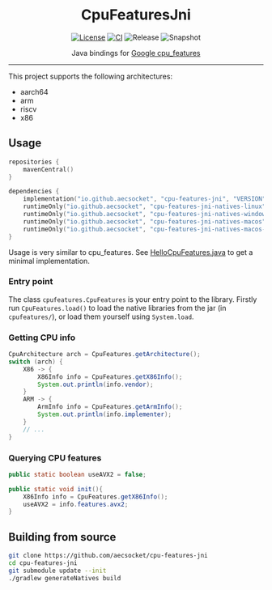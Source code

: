 <div align="center">

# CpuFeaturesJni
[![License](https://img.shields.io/github/license/aecsocket/cpu-features-jni)](LICENSE)
[![CI](https://img.shields.io/github/actions/workflow/status/aecsocket/cpu-features-jni/build.yml)](https://github.com/aecsocket/cpu-features-jni/actions/workflows/build.yml)
![Release](https://img.shields.io/maven-central/v/io.github.aecsocket/cpu-features-jni?label=release)
![Snapshot](https://img.shields.io/nexus/s/io.github.aecsocket/cpu-features-jni?label=snapshot&server=https%3A%2F%2Fs01.oss.sonatype.org)

Java bindings for [Google cpu_features](https://github.com/google/cpu_features)

---

</div>

This project supports the following architectures:
* aarch64
* arm
* riscv
* x86

## Usage

```kotlin
repositories {
    mavenCentral()
}

dependencies {
    implementation("io.github.aecsocket", "cpu-features-jni", "VERSION")
    runtimeOnly("io.github.aecsocket", "cpu-features-jni-natives-linux", "VERSION")
    runtimeOnly("io.github.aecsocket", "cpu-features-jni-natives-windows", "VERSION")
    runtimeOnly("io.github.aecsocket", "cpu-features-jni-natives-macos", "VERSION")
    runtimeOnly("io.github.aecsocket", "cpu-features-jni-natives-macos-arm64", "VERSION")
}
```

Usage is very similar to cpu_features. See [HelloCpuFeatures.java](cpu-features-jni-test/src/test/java/cpufeatures/HelloCpuFeatures.java) to get a minimal
implementation.

### Entry point

The class `cpufeatures.CpuFeatures` is your entry point to the library. Firstly run `CpuFeatures.load()` to load the
native libraries from the jar (in `cpufeatures/`), or load them yourself using `System.load`.

### Getting CPU info

```java
CpuArchitecture arch = CpuFeatures.getArchitecture();
switch (arch) {
    X86 -> {
        X86Info info = CpuFeatures.getX86Info();
        System.out.println(info.vendor);
    }
    ARM -> {
        ArmInfo info = CpuFeatures.getArmInfo();
        System.out.println(info.implementer);
    }
    // ...
}
```

### Querying CPU features

```java
public static boolean useAVX2 = false;

public static void init(){
    X86Info info = CpuFeatures.getX86Info();
    useAVX2 = info.features.avx2;
}
```

## Building from source

```sh
git clone https://github.com/aecsocket/cpu-features-jni
cd cpu-features-jni
git submodule update --init
./gradlew generateNatives build
```
